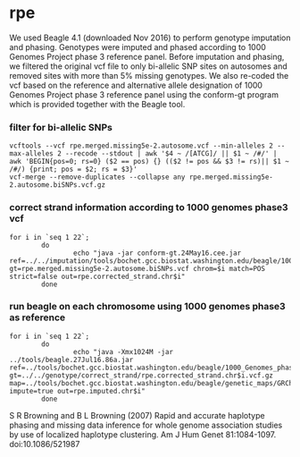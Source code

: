 # rpe

We used Beagle 4.1 (downloaded Nov 2016) to perform genotype imputation and phasing. Genotypes were imputed and phased according to 1000 Genomes Project phase 3 reference panel. Before imputation and phasing, we filtered the original vcf file to only bi-allelic SNP sites on autosomes and removed sites with more than 5% missing genotypes. We also re-coded the vcf based on the reference and alternative allele designation of 1000 Genomes Project phase 3 reference panel using the conform-gt program which is provided together with the Beagle tool.


### filter for bi-allelic SNPs
````
vcftools --vcf rpe.merged.missing5e-2.autosome.vcf --min-alleles 2 --max-alleles 2 --recode --stdout | awk '$4 ~ /[ATCG]/ || $1 ~ /#/' | awk 'BEGIN{pos=0; rs=0} ($2 == pos) {} (($2 != pos && $3 != rs)|| $1 ~ /#/) {print; pos = $2; rs = $3}' 
vcf-merge --remove-duplicates --collapse any rpe.merged.missing5e-2.autosome.biSNPs.vcf.gz
````


### correct strand information according to 1000 genomes phase3 vcf
````
for i in `seq 1 22`;
        do
                echo "java -jar conform-gt.24May16.cee.jar ref=../../imputation/tools/bochet.gcc.biostat.washington.edu/beagle/1000_Genomes_phase3_v5a/individual_chromosomes/chr$i.1kg.phase3.v5a.vcf.gz gt=rpe.merged.missing5e-2.autosome.biSNPs.vcf chrom=$i match=POS strict=false out=rpe.corrected_strand.chr$i"
        done 
````


### run beagle on each chromosome using 1000 genomes phase3 as reference
````
for i in `seq 1 22`;
        do
                echo "java -Xmx1024M -jar ../tools/beagle.27Jul16.86a.jar ref=../tools/bochet.gcc.biostat.washington.edu/beagle/1000_Genomes_phase3_v5a/individual_chromosomes/chr$i.1kg.phase3.v5a.vcf.gz gt=../../genotype/correct_strand/rpe.corrected_strand.chr$i.vcf.gz map=../tools/bochet.gcc.biostat.washington.edu/beagle/genetic_maps/GRCh37/plink.chr$i.GRCh37.map impute=true out=rpe.imputed.chr$i"
        done
````


S R Browning and B L Browning (2007) Rapid and accurate haplotype phasing and missing data inference for whole genome association studies by use of localized haplotype clustering. Am J Hum Genet 81:1084-1097. doi:10.1086/521987
